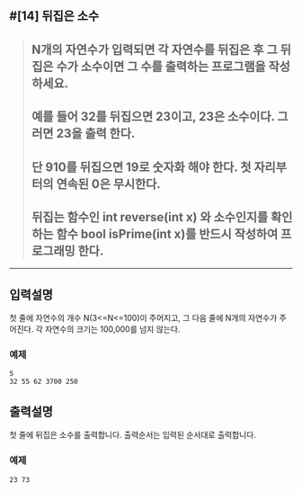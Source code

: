
#[14] 뒤집은 소수
---

> ## N개의 자연수가 입력되면 각 자연수를 뒤집은 후 그 뒤집은 수가 소수이면 그 수를 출력하는 프로그램을 작성하세요. 
> ## 예를 들어 32를 뒤집으면 23이고, 23은 소수이다. 그러면 23을 출력 한다. 
> ## 단 910를 뒤집으면 19로 숫자화 해야 한다. 첫 자리부터의 연속된 0은 무시한다.
> ## 뒤집는 함수인 int reverse(int x) 와 소수인지를 확인하는 함수 bool isPrime(int x)를 반드시 작성하여 프로그래밍 한다.

---

## 입력설명
첫 줄에 자연수의 개수 N(3<=N<=100)이 주어지고, 그 다음 줄에 N개의 자연수가 주어진다. 각 자연수의 크기는 100,000를 넘지 않는다.

### 예제
```
5
32 55 62 3700 250
```

## 출력설명
첫 줄에 뒤집은 소수를 출력합니다. 출력순서는 입력된 순서대로 출력합니다.

### 예제

```
23 73
```


